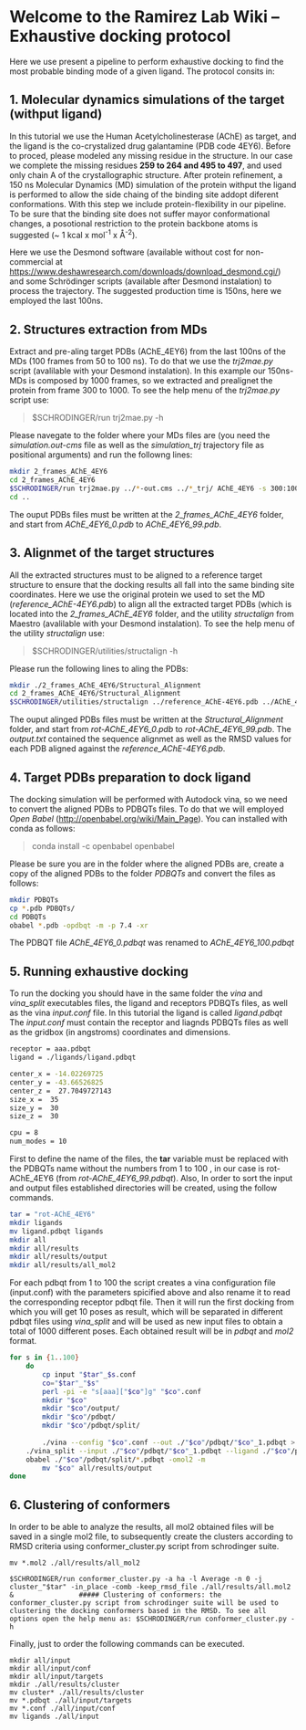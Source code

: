 # Welcome to the Ramirez Lab Wiki – Exhaustive docking protocol

Here we use present a pipeline to perform exhaustive docking to find the most probable binding mode of a given ligand.
The protocol consits in:

## 1. Molecular dynamics simulations of the target (withput ligand) ##
In this tutorial we use the Human Acetylcholinesterase (AChE) as target, and the ligand is the co-crystalized drug galantamine (PDB code 4EY6). Before to proced, please modeled any missing residue in the structure. In our case we complete the missing residues **259 to 264 and 495 to 497**, and used only chain A of the crystallographic structure. After protein refinement, a 150 ns Molecular Dynamics (MD) simulation of the protein withput the ligand is performed to allow the side chaing of the binding site addopt diferent conformations. With this step we include protein-flexibility in our pipeline. To be sure that the binding site does not suffer mayor conformational changes, a posotional restriction to the protein backbone atoms is suggested (~ 1 kcal x mol<sup>-1</sup> x <span>&#8491;</span><sup>-2</sup>). 

Here we use the Desmond software (available without cost for non-commercial at https://www.deshawresearch.com/downloads/download_desmond.cgi/) and some Schrödinger scripts (available after Desmond instalation) to process the trajectory. The suggested production time is 150ns, here we employed the last 100ns.

## 2. Structures extraction from MDs ##
Extract and pre-aling target PDBs (AChE_4EY6) from the last 100ns of the MDs (100 frames from 50 to 100 ns). To do that we use the *trj2mae.py* script (avalilable with your Desmond instalation). In this example our 150ns-MDs is composed by 1000 frames, so we extracted and prealignet the protein from frame 300 to 1000. To see the help menu of the *trj2mae.py* script use:
> $SCHRODINGER/run trj2mae.py -h

Please navegate to the folder where your MDs files are (you need the *simulation.out-cms* file as well as the *simulation_trj* trajectory file as positional arguments) and run the followng lines:

```bash
mkdir 2_frames_AChE_4EY6
cd 2_frames_AChE_4EY6
$SCHRODINGER/run trj2mae.py ../*-out.cms ../*_trj/ AChE_4EY6 -s 300:1000:7 -extract-asl protein -align-asl backbone -separate -out-format PDB
cd ..
```

The ouput PDBs files must be written at the *2_frames_AChE_4EY6* folder, and start from *AChE_4EY6_0.pdb* to *AChE_4EY6_99.pdb*. 

## 3. Alignmet of the target structures ## 
All the extracted structures must to be aligned to a reference target structure to ensure that the docking results all fall into the same binding site coordinates. Here we use the original protein we used to set the MD (*reference_AChE-4EY6.pdb*) to align all the extracted target PDBs (which is located into the *2_frames_AChE_4EY6* folder, and the utility *structalign* from Maestro (avalilable with your Desmond instalation). To see the help menu of the utility *structalign* use:
> $SCHRODINGER/utilities/structalign -h

Please run the following lines to aling the PDBs:

```bash
mkdir ./2_frames_AChE_4EY6/Structural_Alignment
cd 2_frames_AChE_4EY6/Structural_Alignment
$SCHRODINGER/utilities/structalign ../reference_AChE-4EY6.pdb ../AChE_4EY6_* > output.txt
```

The ouput alinged PDBs files must be written at the *Structural_Alignment* folder, and start from *rot-AChE_4EY6_0.pdb* to *rot-AChE_4EY6_99.pdb*. The *output.txt* contained the sequence alignmet as well as the RMSD values for each PDB aligned against the *reference_AChE-4EY6.pdb*.

## 4. Target PDBs preparation to dock ligand ##
The docking simulation will be performed with Autodock vina, so we need to convert the aligned PDBs to PDBQTs files. To do that we will employed *Open Babel* (http://openbabel.org/wiki/Main_Page). You can installed with conda as follows:
> conda install -c openbabel openbabel

Please be sure you are in the folder where the aligned PDBs are, create a copy of the aligned PDBs to the folder *PDBQTs* and convert the files as follows:
```bash
mkdir PDBQTs
cp *.pdb PDBQTs/
cd PDBQTs
obabel *.pdb -opdbqt -m -p 7.4 -xr
```
The PDBQT file *AChE_4EY6_0.pdbqt* was renamed to *AChE_4EY6_100.pdbqt*

## 5. Running exhaustive docking 
To run the docking you should have in the same folder the *vina* and *vina_split* executables files, the ligand and receptors PDBQTs files, as well as the vina *input.conf* file. In this tutorial the ligand is called *ligand.pdbqt* The *input.conf* must contain the receptor and liagnds PDBQTs files as well as the gridbox (in angstroms) coordinates and dimensions. 

```bash
receptor = aaa.pdbqt
ligand = ./ligands/ligand.pdbqt

center_x = -14.02269725
center_y = -43.66526825
center_z =  27.7049727143
size_x =  35
size_y =  30
size_z =  30

cpu = 8
num_modes = 10
```


First to define the name of the files, the **tar** variable must be replaced with the PDBQTs name without the numbers from 1 to 100 , in our case is rot-AChE_4EY6 (from *rot-AChE_4EY6_99.pdbqt*). Also, In order to sort the input and output files established directories will be created, using the follow commands.

```bash
tar = "rot-AChE_4EY6" 
mkdir ligands
mv ligand.pdbqt ligands
mkdir all
mkdir all/results
mkdir all/results/output
mkdir all/results/all_mol2
```

For each pdbqt from 1 to 100 the script creates a vina configuration file (input.conf) with the parameters spicified above and also rename it to read the corresponding receptor pdbqt file. Then it will run the first docking from which you will get 10 poses as result, which will be separated in different pdbqt files using *vina_split* and will be used as new input files to obtain a total of 1000 different poses. Each obtained result will be in *pdbqt* and *mol2* format.

```bash 
for s in {1..100}
	do	
		cp input "$tar"_$s.conf
		co="$tar"_"$s"
		perl -pi -e "s[aaa]["$co"]g" "$co".conf
		mkdir "$co"
		mkdir "$co"/output/
		mkdir "$co"/pdbqt/
		mkdir "$co"/pdbqt/split/
    
		./vina --config "$co".conf --out ./"$co"/pdbqt/"$co"_1.pdbqt > ./"$co"/output/output_1.log             ### To Carry out the first Docking to obtain 10 poses
  	./vina_split --input ./"$co"/pdbqt/"$co"_1.pdbqt --ligand ./"$co"/pdbqt/split/"$co"_                   ### Split the 10 poses from docking 1 into 10 new files
    obabel ./"$co"/pdbqt/split/*.pdbqt -omol2 -m                                                           ### Convert .pdbqt from the results into .mol2 files to be analysed 	
		mv "$co" all/results/output
done 
````

## 6. Clustering of conformers
In order to be able to analyze the results, all mol2 obtained files will be saved in a single mol2 file, to subsequently create the clusters according to RMSD criteria using conformer_cluster.py script from schrodinger suite.
            
````$SCHRODINGER/utilities/structcat -i *.mol2 -o ./all/results/all.mol2                               ### Concat all .mol2 files into a single file
mv *.mol2 ./all/results/all_mol2

$SCHRODINGER/run conformer_cluster.py -a ha -l Average -n 0 -j cluster_"$tar" -in_place -comb -keep_rmsd_file ./all/results/all.mol2 &                ##### Clustering of conformers: the conformer_cluster.py script from schrodinger suite will be used to clustering the docking conformers based in the RMSD. To see all options open the help menu as: $SCHRODINGER/run conformer_cluster.py -h 
```` 
Finally, just to order the following commands can be executed. 

````sleep 20s
mkdir all/input
mkdir all/input/conf
mkdir all/input/targets
mkdir ./all/results/cluster
mv cluster* ./all/results/cluster
mv *.pdbqt ./all/input/targets
mv *.conf ./all/input/conf
mv ligands ./all/input
````
